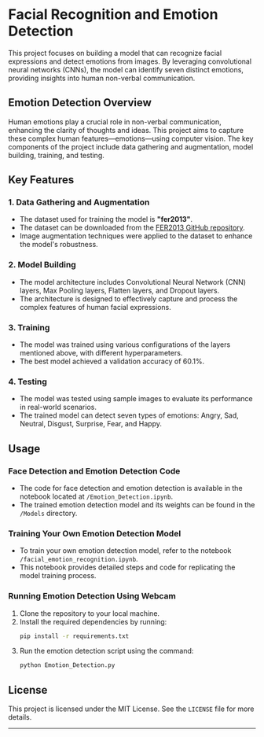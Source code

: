 # Facial Recognition and Emotion Detection

This project focuses on building a model that can recognize facial expressions and detect emotions from images. By leveraging convolutional neural networks (CNNs), the model can identify seven distinct emotions, providing insights into human non-verbal communication.

## Emotion Detection Overview

Human emotions play a crucial role in non-verbal communication, enhancing the clarity of thoughts and ideas. This project aims to capture these complex human features—emotions—using computer vision. The key components of the project include data gathering and augmentation, model building, training, and testing.

## Key Features

### 1. Data Gathering and Augmentation

- The dataset used for training the model is **"fer2013"**.
- The dataset can be downloaded from the [FER2013 GitHub repository](https://github.com/npinto/fer2013).
- Image augmentation techniques were applied to the dataset to enhance the model's robustness.

### 2. Model Building

- The model architecture includes Convolutional Neural Network (CNN) layers, Max Pooling layers, Flatten layers, and Dropout layers.
- The architecture is designed to effectively capture and process the complex features of human facial expressions.

### 3. Training

- The model was trained using various configurations of the layers mentioned above, with different hyperparameters.
- The best model achieved a validation accuracy of 60.1%.

### 4. Testing

- The model was tested using sample images to evaluate its performance in real-world scenarios.
- The trained model can detect seven types of emotions: Angry, Sad, Neutral, Disgust, Surprise, Fear, and Happy.

## Usage

### Face Detection and Emotion Detection Code

- The code for face detection and emotion detection is available in the notebook located at `/Emotion_Detection.ipynb`.
- The trained emotion detection model and its weights can be found in the `/Models` directory.

### Training Your Own Emotion Detection Model

- To train your own emotion detection model, refer to the notebook `/facial_emotion_recognition.ipynb`.
- This notebook provides detailed steps and code for replicating the model training process.

### Running Emotion Detection Using Webcam

1. Clone the repository to your local machine.
2. Install the required dependencies by running:
    ```bash
    pip install -r requirements.txt
    ```
3. Run the emotion detection script using the command:
    ```bash
    python Emotion_Detection.py
    ```

## License

This project is licensed under the MIT License. See the `LICENSE` file for more details.

---
